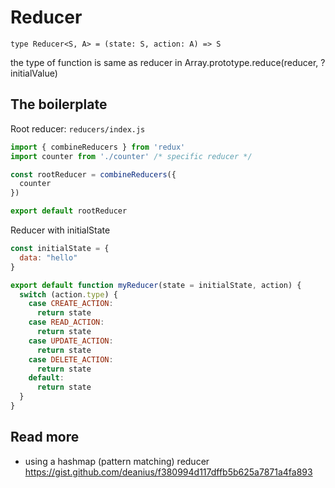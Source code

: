 # Reducer
`type Reducer<S, A> = (state: S, action: A) => S`

the type of function is same as reducer in Array.prototype.reduce(reducer, ?initialValue)


## The boilerplate

Root reducer: `reducers/index.js`

```js
import { combineReducers } from 'redux'
import counter from './counter' /* specific reducer */

const rootReducer = combineReducers({
  counter
})

export default rootReducer
```

Reducer with initialState
```js
const initialState = {  
  data: "hello"
}

export default function myReducer(state = initialState, action) {
  switch (action.type) {
    case CREATE_ACTION:
      return state
    case READ_ACTION:
      return state
    case UPDATE_ACTION:
      return state
    case DELETE_ACTION:
      return state
    default:
      return state
  }
}

```

## Read more
- using a hashmap (pattern matching) reducer https://gist.github.com/deanius/f380994d117dffb5b625a7871a4fa893
